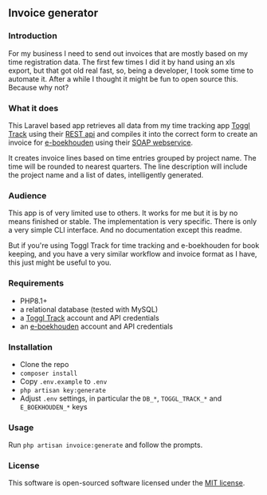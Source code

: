 ## Invoice generator

### Introduction

For my business I need to send out invoices that are mostly based on my time registration data. The first few times I did it by hand using an xls export, but that got old real fast, so, being a developer, I took some time to automate it. After a while I thought it might be fun to open source this. Because why not?

### What it does

This Laravel based app retrieves all data from my time tracking app [Toggl Track](https://toggl.com/track/) using their [REST api](https://developers.track.toggl.com/) and compiles it into the correct form to create an invoice for [e-boekhouden](https://www.e-boekhouden.nl/) using their [SOAP webservice](https://www.e-boekhouden.nl/koppelingen/api). 

It creates invoice lines based on time entries grouped by project name. The time will be rounded to nearest quarters. The line description will include the project name and a list of dates, intelligently generated.

### Audience

This app is of very limited use to others. It works for me but it is by no means finished or stable. The implementation is very specific. There is only a very simple CLI interface. And no documentation except this readme.

But if you're using Toggl Track for time tracking and e-boekhouden for book keeping, and you have a very similar workflow and invoice format as I have, this just might be useful to you. 

### Requirements

- PHP8.1+
- a relational database (tested with MySQL)
- a [Toggl Track](https://toggl.com/track/) account and API credentials
- an [e-boekhouden](https://www.e-boekhouden.nl/) account and API credentials

### Installation

- Clone the repo
- `composer install`
- Copy  `.env.example` to `.env` 
- `php artisan key:generate`
- Adjust `.env` settings, in particular the `DB_*`, `TOGGL_TRACK_*` and `E_BOEKHOUDEN_*` keys

### Usage

Run `php artisan invoice:generate` and follow the prompts. 

### License

This software is open-sourced software licensed under the [MIT license](https://opensource.org/licenses/MIT).
